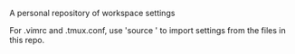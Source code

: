 A personal repository of workspace settings

For .vimrc and .tmux.conf, use 'source <path>' to import settings from the files in this repo.
